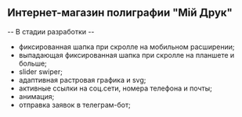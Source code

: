 ## Интернет-магазин полиграфии "Мiй Друк"

-- В стадии разработки --

- фиксированная шапка при скролле на мобильном расширении;
- выпадающая фиксированная шапка при скролле на планшете и больше;
- slider swiper;
- адаптивная растровая графика и svg;
- активные ссылки на соц.сети, номера телефона и почты;
- анимация;
- отправка заявок в телеграм-бот;

